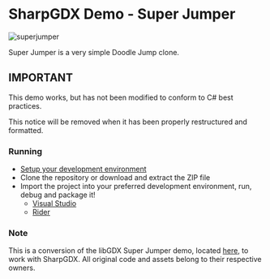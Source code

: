 SharpGDX Demo - Super Jumper
====================
![superjumper](http://i.imgur.com/HvDWeyh.png)

Super Jumper is a very simple Doodle Jump clone.

## IMPORTANT
This demo works, but has not been modified to conform to C# best practices.

This notice will be removed when it has been properly restructured and formatted.

### Running
* [Setup your development environment](https://sharpgdx.com/getting-started/setup/)
* Clone the repository or download and extract the ZIP file
* Import the project into your preferred development environment, run, debug and package it!
  * [Visual Studio](https://github.com/sharpgdx/sharpgdx/wiki/Visual-Studio)
  * [Rider](https://github.com/sharpgdx/sharpgdx/wiki/Rider)

### Note
This is a conversion of the libGDX Super Jumper demo, located [here](https://github.com/libgdx/libgdx-demo-superjumper), to work with SharpGDX. All original code and assets belong to their respective owners.